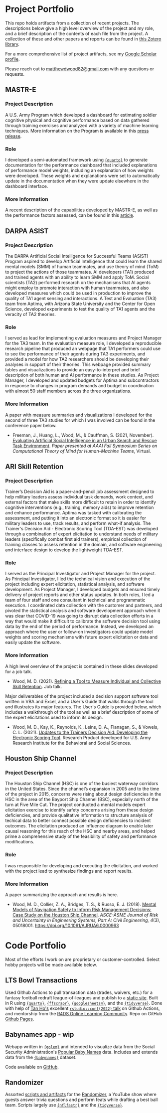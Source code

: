 # Project Portfolio

This repo holds artifacts from a collection of recent projects. The descriptions below give a high level overview of the project and my role, and a brief description of the contents of each file from the project. A collection of these and other papers and reports can be found in [this Zotero library](https://www.zotero.org/groups/2420929/selected_works).

For a more comprehensive list of project artifacts, see my [Google Scholar profile](https://scholar.google.com/citations?user=XI2vZ6MAAAAJ&hl=en).

Please reach out to [matthewdwood82@gmail.com](matthewdwood82@gmail.com) with any questions or requests.


## MASTR-E
### Project Description
A U.S. Army Program which developed a dashboard for estimating soldier cognitive physical and cognitive performance based on data gathered through training exercises and analyzed with a variety of machine learning techniques. More information on the Program is available in this [press release](https://www.armytimes.com/news/your-army/2022/03/31/soldier-performance-study-delivering-data-for-future-commanders/).

### Role
I developed a semi-automated framework using [`{quarto}`](https://quarto.org/docs/publishing/github-pages.html) to generate documentation for the performance dashboard that included explanations of performance model weights, including an explanation of how weights were developed. These weights and explanations were set to automatically update in the documentation when they were update elsewhere in the dashboard interface.

### More Information
A recent description of the capabilities developed by MASTR-E, as well as the performance factors assessed, can be found in this [article](https://www.armytimes.com/news/your-army/2023/04/28/army-fielding-new-tactical-feedback-tool-with-fitness-program-features/).


## DARPA ASIST
### Project Description
The DARPA Artificial Social Intelligence for Successful Teams (ASIST) Program aspired to develop Artificial Intelligence that could learn the shared mental models (SMM) of human teammates, and use theory of mind (ToM) to project the actions of those teammates. AI developers (TA1) produced and trained agents with an ability to learn SMM and apply ToM. Social scientists (TA2) performed research on the mechanisms that AI agents might employ to promote interaction with human teammates, and also developed measures which could be used in production to improve the quality of TA1 agent sensing and interactions. A Test and Evaluation (TA3) team from Aptima, with Arizona State University and the Center for Open Science, developed experiments to test the quality of TA1 agents and the veracity of TA2 theories. 

### Role
I served as lead for implementing evaluation measures and Project Manager for the TA3 team. In the evaluation measure role, I developed a reproducible research pipeline that produced an webpage that TA1 performers could use to see the performance of their agents during TA3 experiments, and provided a model for how TA2 researchers should be developing their analyses in support of their theories. This webpage provided summary tables and visualizations to provide an easy-to-interpret and brief description of both human and AI performance in these studies. As Project Manager, I developed and updated budgets for Aptima and subcontractors in response to changes in program demands and budget in coordination with almost 50 staff members across the three organizations. 

### More Information
A paper with measure summaries and visualizations I developed for the second of three TA3 studies for which I was involved can be found in the conference paper below.
* Freeman, J., Huang, L., Wood, M., & Cauffman, S. (2021, November). [Evaluating Artificial Social Intelligence in an Urban Search and Rescue Task Environment](https://github.com/matthewdwood82/project-portfolio/tree/main/darpa_asist). _Paper presented at AAAI Fall Symposium Series on Computational Theory of Mind for Human-Machine Teams_, Virtual. 


## ARI Skill Retention
### Project Description
Trainer’s Decision Aid is a paper-and-pencil job assessment designed to help military leaders assess individual task demands, work context, and external factors that make skills more difficult to retain in order to identify cognitive interventions (e.g., training, memory aids) to improve retention and enhance performance. Aptima was tasked with calibrating the assessment, and putting it into an electronic format so it is easier for military leaders to use, track results, and perform what-if analysis. The Trainer's Decision Aid - Electronic Scoring Tool (TDA-EST) was developed through a combination of expert elicitation to understand needs of military leaders (specifically combat first aid trainers), empirical collection of training classes to assess retention in the domain, and software engineering and interface design to develop the lightweight TDA-EST.  

### Role
I served as the Principal Investigator and Project Manager for the project. As Principal Investigator, I led the technical vision and execution of the project including expert elicitation, statistical analysis, and software development. As Project Manager, I developed budgets and ensured timely delivery of project reports and other status updates. In both roles, I led a team of four staff and one consultant in technical and programmatic execution. I coordinated data collection with the customer and partners, and pivoted the statistical analysis and software development approach when it was clear that COVID-19 was going to disrupt data collection efforts in a way that would make it difficult to calibrate the software decision tool using data by the end of the period of performance. Instead, we developed an approach where the user or follow-on investigators could update model weights and scoring mechanisms with future expert elicitation or data and easily update the software. 

### More Information
A high level overview of the project is contained in these slides developed for a job talk.
* Wood, M. D. (2021). [Refining a Tool to Measure Individual and Collective Skill Retention](https://github.com/matthewdwood82/project-portfolio/blob/main/ari_skill_retention/2021.01.08%20TDA%20JOB%20TALK%20MDW.pptx). Job talk. 

Major deliverables of the project included a decision support software tool written in VBA and Excel, and a User's Guide that walks through the tool and illustrates its major features. The User's Guide is provided below, which includes a walkthrough of the tool as well as a brief description of some of the expert elicitations used to inform its design.
* Wood, M. D., Kay, K., Reynolds, K., Leins, D. A., Flanagan, S., & Vowels, C. L. (2021). [Updates to the Trainers Decision Aid: Developing the Electronic Scoring Tool](https://github.com/matthewdwood82/project-portfolio/blob/main/ari_skill_retention/Wood%20et%20al.%20-%20Updates%20to%20the%20Trainer%E2%80%99s%20Decision%20Aid%20Developing%20.pdf). Research Product developed for U.S. Army Research Institute for the Behavioral and Social Sciences. 


## Houston Ship Channel
### Project Description
The Houston Ship Channel (HSC) is one of the busiest waterway corridors in the United States. Since the channel’s expansion in 2005 and to the time of the project in 2015, concerns were rising about design deficiencies in the HSC in the area of the Bayport Ship Channel (BSC), especially north of the turn at Five Mile Cut. The project conducted a mental models expert elicitation exercise to identify safety concerns arising from these design deficiencies, and provide qualitative information to structure analysis of techical data to better connect possible design deficiencies to incident outcomes. The elicitation produced an influence diagram to enable later causal reasoning for this reach of the HSC and nearby areas, and helped prime a comprehensive study of the feasibility of safety and performance modifications.

### Role
I was responsible for developing and executing the elicitation, and worked with the project lead to synthesize findings and report results.

### More Information
A paper summarizing the approach and results is here.
* Wood, M. D., Collier, Z. A., Bridges, T. S., & Russo, E. J. (2018). [Mental Models of Navigation Safety to Inform Risk Management Decisions: Case Study on the Houston Ship Channel](https://github.com/matthewdwood82/project-portfolio/tree/main/houston_ship_channel). _ASCE-ASME Journal of Risk and Uncertainty in Engineering Systems, Part A: Civil Engineering, 4_(3), 05018001. https://doi.org/10.1061/AJRUA6.0000963


# Code Portfolio
Most of the efforts I work on are proprietary or customer-controlled. Select hobby projects will be made available below.

## LTS Bowl Transactions

Used Github Actions to pull transaction data (trades, waivers, etc.) for a fantasy football redraft league-of-leagues and publish to a [static site](https://matthewdwood82.github.io/LTS-Bowl-2024/). Built in R using [`{quarto}`](https://quarto.org/docs/publishing/github-pages.html), [`{ffscrapr}`](https://ffscrapr.ffverse.com/), [`{googlesheets4}`](https://googlesheets4.tidyverse.org/), and the [`{tidyverse}`](https://www.tidyverse.org/). Done with help of [Tan Ho's](https://tanho.ca/) excellent [`rstudio::conf(2022)` talk](https://github.com/tanho63/project_immortality) on Github Actions, and mentorship from the [R4DS Online Learning Community](https://www.rfordatasci.com/). Repo on GitHub [Github Pages](https://www.github.com/matthewdwood82/LTS-Bowl-2024/).


## Babynames app - wip
Webapp written in [`{golem}`](https://engineering-shiny.org/index.html) and intended to visualize data from the Social Security Administration's [Popular Baby Names](https://www.ssa.gov/oact/babynames/limits.html) data. Includes and extends data from the [`{babynames}`](https://github.com/hadley/babynames) dataset. 

Code available on [GitHub](https://github.com/matthewdwood82/LTS-Bowl-2024).


## Randomizer
Assorted [scripts and artifacts](https://github.com/matthewdwood82/randomizer) for the [Randomizer](https://youtube.com/playlist?list=PLsaIqi9mL1lLTJl4ALUS6HJaR6Djs0qRz&si=BwNBm2hgmtRnBbQ6), a YouTube show where guests answer trivia questions and perform feats while drafting a best ball team. Scripts largely use [`{nflfastr}`](https://www.nflfastr.com/) and the [`{tidyverse}`](https://www.tidyverse.org/).
